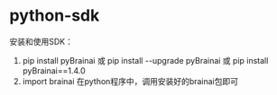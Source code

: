 # python-sdk    
安装和使用SDK：
1. pip install pyBrainai 或 pip install --upgrade pyBrainai
         或 pip install pyBrainai==1.4.0
2. import brainai 在python程序中，调用安装好的brainai包即可

